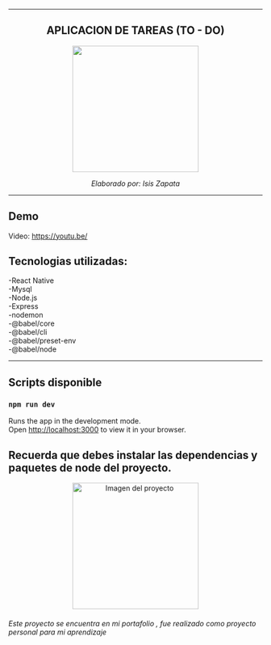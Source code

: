 ---------------------

<div align="center" >

## APLICACION DE TAREAS (TO - DO)


<img src="https://www.datocms-assets.com/45470/1631026680-logo-react-native.png" height="250px">

<i>Elaborado por: Isis Zapata</i>
</div>

---------------------
## Demo

Video: https://youtu.be/

## Tecnologias utilizadas: 

-React Native
<br>
-Mysql
<br>
-Node.js
<br>
-Express
<br>
-nodemon 
<br>
-@babel/core 
<br>
-@babel/cli 
<br>
-@babel/preset-env 
<br>
-@babel/node

---------------


## Scripts disponible

### `npm run dev`

Runs the app in the development mode.\
Open [http://localhost:3000](http://localhost:3000) to view it in your browser.

Recuerda que debes instalar las dependencias y paquetes de node del proyecto.
---------------

<div align="center" >

<img src="#" height="250px" alt="Imagen del proyecto">

</div>

<h6>Este proyecto se encuentra en mi portafolio , fue realizado como proyecto personal para mi aprendizaje</h6>
